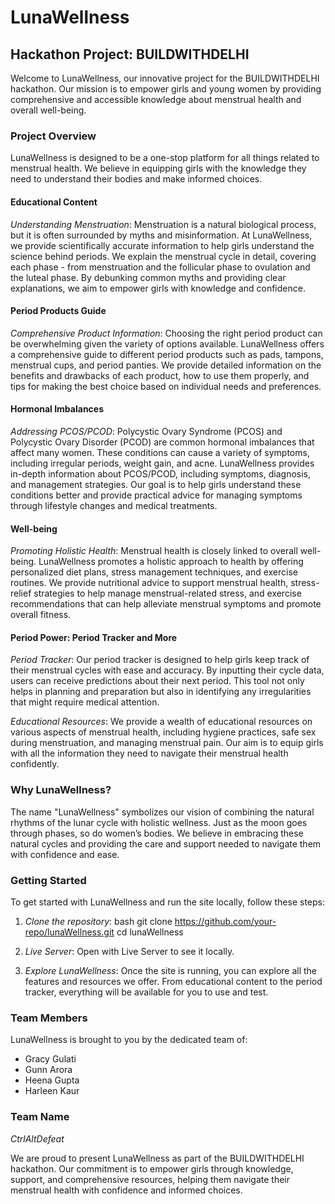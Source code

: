 # LunaWellness

## Hackathon Project: BUILDWITHDELHI

Welcome to LunaWellness, our innovative project for the BUILDWITHDELHI hackathon. Our mission is to empower girls and young women by providing comprehensive and accessible knowledge about menstrual health and overall well-being.

### Project Overview

LunaWellness is designed to be a one-stop platform for all things related to menstrual health. We believe in equipping girls with the knowledge they need to understand their bodies and make informed choices.

#### Educational Content

*Understanding Menstruation*: Menstruation is a natural biological process, but it is often surrounded by myths and misinformation. At LunaWellness, we provide scientifically accurate information to help girls understand the science behind periods. We explain the menstrual cycle in detail, covering each phase - from menstruation and the follicular phase to ovulation and the luteal phase. By debunking common myths and providing clear explanations, we aim to empower girls with knowledge and confidence.

#### Period Products Guide

*Comprehensive Product Information*: Choosing the right period product can be overwhelming given the variety of options available. LunaWellness offers a comprehensive guide to different period products such as pads, tampons, menstrual cups, and period panties. We provide detailed information on the benefits and drawbacks of each product, how to use them properly, and tips for making the best choice based on individual needs and preferences.

#### Hormonal Imbalances

*Addressing PCOS/PCOD*: Polycystic Ovary Syndrome (PCOS) and Polycystic Ovary Disorder (PCOD) are common hormonal imbalances that affect many women. These conditions can cause a variety of symptoms, including irregular periods, weight gain, and acne. LunaWellness provides in-depth information about PCOS/PCOD, including symptoms, diagnosis, and management strategies. Our goal is to help girls understand these conditions better and provide practical advice for managing symptoms through lifestyle changes and medical treatments.

#### Well-being

*Promoting Holistic Health*: Menstrual health is closely linked to overall well-being. LunaWellness promotes a holistic approach to health by offering personalized diet plans, stress management techniques, and exercise routines. We provide nutritional advice to support menstrual health, stress-relief strategies to help manage menstrual-related stress, and exercise recommendations that can help alleviate menstrual symptoms and promote overall fitness.

#### Period Power: Period Tracker and More

*Period Tracker*: Our period tracker is designed to help girls keep track of their menstrual cycles with ease and accuracy. By inputting their cycle data, users can receive predictions about their next period. This tool not only helps in planning and preparation but also in identifying any irregularities that might require medical attention.

*Educational Resources*: We provide a wealth of educational resources on various aspects of menstrual health, including hygiene practices, safe sex during menstruation, and managing menstrual pain. Our aim is to equip girls with all the information they need to navigate their menstrual health confidently.

### Why LunaWellness?

The name "LunaWellness" symbolizes our vision of combining the natural rhythms of the lunar cycle with holistic wellness. Just as the moon goes through phases, so do women’s bodies. We believe in embracing these natural cycles and providing the care and support needed to navigate them with confidence and ease.

### Getting Started

To get started with LunaWellness and run the site locally, follow these steps:

1. *Clone the repository*:
   bash
   git clone https://github.com/your-repo/lunaWellness.git
   cd lunaWellness
   

2. *Live Server*:
   Open with Live Server to see it locally.

4. *Explore LunaWellness*:
   Once the site is running, you can explore all the features and resources we offer. From educational content to the period tracker, everything will be available for you to use and test.

### Team Members

LunaWellness is brought to you by the dedicated team of:

- Gracy Gulati
- Gunn Arora
- Heena Gupta
- Harleen Kaur

### Team Name

*CtrlAltDefeat*

We are proud to present LunaWellness as part of the BUILDWITHDELHI hackathon. Our commitment is to empower girls through knowledge, support, and comprehensive resources, helping them navigate their menstrual health with confidence and informed choices.
